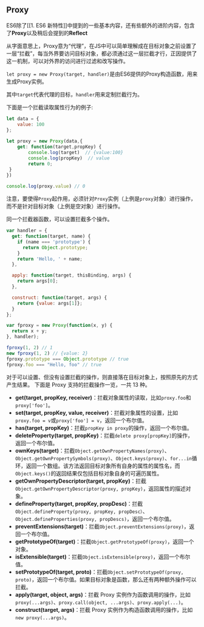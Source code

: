 ## Proxy
ES6除了[[1. ES6 新特性]]中提到的一些基本内容，还有些额外的进阶内容，包含了**Proxy**以及稍后会提到的**Reflect**

从字面意思上，Proxy意为“代理”，在JS中可以简单理解成在目标对象之前设置了一层“拦截”，每当外界要访问目标对象，都必须通过这一层拦截才行，正因提供了这一机制，可以对外界的访问进行过滤和改写操作。

`let proxy = new Proxy(target, handler)`是由ES6提供的Proxy构造函数，用来生成Proxy实例。

其中`target`代表代理的目标，`handler`用来定制拦截行为。

下面是一个拦截读取属性行为的例子:
```js
let data = {  
    value: 100  
};  
  
let proxy = new Proxy(data,{  
    get: function(target,propKey) {  
        console.log(target)  // {value:100}
        console.log(propKey)  // value
        return 0;  
 }  
})  
  
console.log(proxy.value) // 0
```

注意，要使得`Proxy`起作用，必须针对`Proxy`实例（上例是`proxy`对象）进行操作，而不是针对目标对象（上例是空对象）进行操作。

同一个拦截器函数，可以设置拦截多个操作。

```javascript
var handler = {
  get: function(target, name) {
    if (name === 'prototype') {
      return Object.prototype;
    }
    return 'Hello, ' + name;
  },

  apply: function(target, thisBinding, args) {
    return args[0];
  },

  construct: function(target, args) {
    return {value: args[1]};
  }
};

var fproxy = new Proxy(function(x, y) {
  return x + y;
}, handler);

fproxy(1, 2) // 1
new fproxy(1, 2) // {value: 2}
fproxy.prototype === Object.prototype // true
fproxy.foo === "Hello, foo" // true
```

对于可以设置、但没有设置拦截的操作，则直接落在目标对象上，按照原先的方式产生结果。
下面是 Proxy 支持的拦截操作一览，一共 13 种。

-   **get(target, propKey, receiver)**：拦截对象属性的读取，比如`proxy.foo`和`proxy['foo']`。
-   **set(target, propKey, value, receiver)**：拦截对象属性的设置，比如`proxy.foo = v`或`proxy['foo'] = v`，返回一个布尔值。
-   **has(target, propKey)**：拦截`propKey in proxy`的操作，返回一个布尔值。
-   **deleteProperty(target, propKey)**：拦截`delete proxy[propKey]`的操作，返回一个布尔值。
-   **ownKeys(target)**：拦截`Object.getOwnPropertyNames(proxy)`、`Object.getOwnPropertySymbols(proxy)`、`Object.keys(proxy)`、`for...in`循环，返回一个数组。该方法返回目标对象所有自身的属性的属性名，而`Object.keys()`的返回结果仅包括目标对象自身的可遍历属性。
-   **getOwnPropertyDescriptor(target, propKey)**：拦截`Object.getOwnPropertyDescriptor(proxy, propKey)`，返回属性的描述对象。
-   **defineProperty(target, propKey, propDesc)**：拦截`Object.defineProperty(proxy, propKey, propDesc）`、`Object.defineProperties(proxy, propDescs)`，返回一个布尔值。
-   **preventExtensions(target)**：拦截`Object.preventExtensions(proxy)`，返回一个布尔值。
-   **getPrototypeOf(target)**：拦截`Object.getPrototypeOf(proxy)`，返回一个对象。
-   **isExtensible(target)**：拦截`Object.isExtensible(proxy)`，返回一个布尔值。
-   **setPrototypeOf(target, proto)**：拦截`Object.setPrototypeOf(proxy, proto)`，返回一个布尔值。如果目标对象是函数，那么还有两种额外操作可以拦截。
-   **apply(target, object, args)**：拦截 Proxy 实例作为函数调用的操作，比如`proxy(...args)`、`proxy.call(object, ...args)`、`proxy.apply(...)`。
-   **construct(target, args)**：拦截 Proxy 实例作为构造函数调用的操作，比如`new proxy(...args)`。